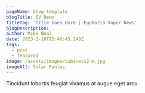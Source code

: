 ```yaml
---
pageName: blog-template
blogTitle: EV News
titleTag: 'Title Goes Here | Euphoria Vapor News'
blogDescription: .
author: Mike Neal
date: 2023-1-10T15:46:45.249Z
tags:
  - post
  - featured
image: /assets/images/cabinets2-m.jpg
imageAlt: Solar Panles
---
```

Tincidunt lobortis feugiat vivamus at augue eget arcu.